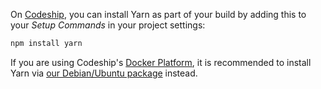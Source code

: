 On [Codeship](https://codeship.com/), you can install Yarn as part of your
build by adding this to your _Setup Commands_ in your project settings:

```sh
npm install yarn
```

If you are using Codeship's
[Docker Platform](https://pages.codeship.com/docker), it is recommended to
install Yarn via
[our Debian/Ubuntu package](https://yarnpkg.com/en/docs/install#linux) instead.
